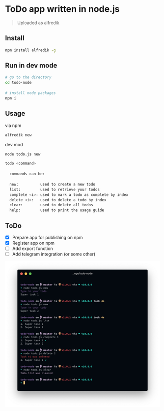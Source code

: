 # ToDo app written in node.js

> Uploaded as alfredik

## Install

```zsh
npm install alfredik -g
```

## Run in dev mode

```sh
# go to the directory
cd todo-node

# install node packages
npm i
```

## Usage

via npm

```zsh
alfredik new
```

dev mod

```zsh
node todo.js new
```

```zsh
todo <command>

  commands can be:

  new:          used to create a new todo
  list:         used to retrieve your todos
  complete <i>: used to mark a todo as complete by index
  delete <i>:   used to delete a todo by index
  clear:        used to delete all todos
  help:         used to print the usage guide
```

## ToDo

- [x] Prepare app for publishing on npm
- [x] Register app on npm
- [ ] Add export function
- [ ] Add telegram integration (or some other)

![screenshot](todo-node.png)